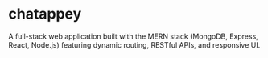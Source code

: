 # chatappey
A full-stack web application built with the MERN stack (MongoDB, Express, React, Node.js) featuring dynamic routing, RESTful APIs, and responsive UI.
